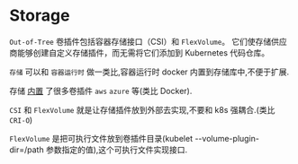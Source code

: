 # Storage

`Out-of-Tree` 卷插件包括容器存储接口（CSI）和 `FlexVolume`。 它们使存储供应商能够创建自定义存储插件，而无需将它们添加到 Kubernetes 代码仓库。

`存储` 可以和 `容器运行时` 做一类比,容器运行时 docker 内置到存储库中,不便于扩展.

存储 [内置](https://kubernetes.io/zh/docs/concepts/storage/volumes/#volume-%E7%9A%84%E7%B1%BB%E5%9E%8B) 了很多卷插件 `aws` `azure` 等(类比 Docker).

`CSI` 和 `FlexVolume` 就是让存储插件放到外部去实现,不要和 k8s 强耦合.(类比 `CRI-O`)

`FlexVolume` 是把可执行文件放到卷插件目录(kubelet --volume-plugin-dir=/path 参数指定的值),这个可执行文件实现接口.
